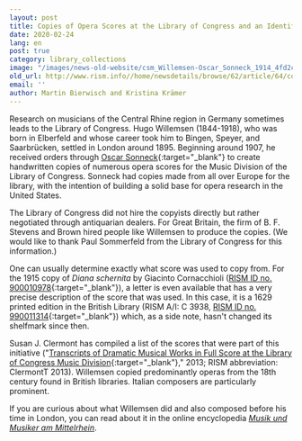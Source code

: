 ```yaml
---
layout: post
title: Copies of Opera Scores at the Library of Congress and an Identified Copyist
date: 2020-02-24
lang: en
post: true
category: library_collections
image: "/images/news-old-website/csm_Willemsen-Oscar_Sonneck_1914_4fd2c19a9c.png"
old_url: http://www.rism.info//home/newsdetails/browse/62/article/64/copies-of-opera-scores-at-the-library-of-congress-and-an-identified-copyist.html
email: ''
author: Martin Bierwisch and Kristina Krämer
---
```


Research on musicians of the Central Rhine region in Germany sometimes leads to the Library of Congress. Hugo Willemsen (1844-1918), who was born in Elberfeld and whose career took him to Bingen, Speyer, and Saarbrücken, settled in London around 1895. Beginning around 1907, he received orders through [Oscar Sonneck](https://en.wikipedia.org/wiki/Oscar_Sonneck){:target="_blank"} to create handwritten copies of numerous opera scores for the Music Division of the Library of Congress. Sonneck had copies made from all over Europe for the library, with the intention of building a solid base for opera research in the United States.

The Library of Congress did not hire the copyists directly but rather negotiated through antiquarian dealers. For Great Britain, the firm of B. F. Stevens and Brown hired people like Willemsen to produce the copies. (We would like to thank Paul Sommerfeld from the Library of Congress for this information.)

One can usually determine exactly what score was used to copy from. For the 1915 copy of _Diana schernita_ by Giacinto Cornacchioli ([RISM ID no. 900010978](https://opac.rism.info/search?id=900010978&View=rism&Language=en){:target="_blank"}), a letter is even available that has a very precise description of the score that was used. In this case, it is a 1629 printed edition in the British Library (RISM A/I: C 3938, [RISM ID no. 990011314](https://opac.rism.info/search?id=990011314&View=rism&Language=en){:target="_blank"}) which, as a side note, hasn't changed its shelfmark since then.

Susan J. Clermont has compiled a list of the scores that were part of this initiative ("[Transcripts of Dramatic Musical Works in Full Score at the Library of Congress Music Division](https://www.loc.gov/rr/perform/fabiblgds.html){:target="_blank"}," 2013; RISM abbreviation: ClermontT 2013). Willemsen copied predominantly operas from the 18th century found in British libraries. Italian composers are particularly prominent.

If you are curious about what Willemsen did and also composed before his time in London, you can read about it in the online encyclopedia [_Musik und Musiker am Mittelrhein_](http://mmm2.mugemir.de/doku.php?id=willemsen).


